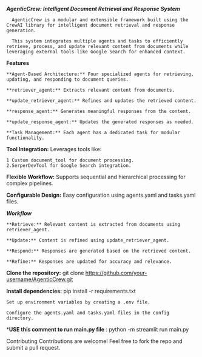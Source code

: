*****AgenticCrew: Intelligent Document Retrieval and Response System*****

      AgenticCrew is a modular and extensible framework built using the CrewAI library for intelligent document retrieval and response generation. 

      This system integrates multiple agents and tasks to efficiently retrieve, process, and update relevant content from documents while leveraging external tools like Google Search for enhanced context.

**Features**

    **Agent-Based Architecture:** Four specialized agents for retrieving, updating, and responding to document queries.
    
    **retriever_agent:** Extracts relevant content from documents.
    
    **update_retriever_agent:** Refines and updates the retrieved content.
    
    **response_agent:** Generates meaningful responses from the content.
    
    **update_response_agent:** Updates the generated responses as needed.
    
    **Task Management:** Each agent has a dedicated task for modular functionality.

**Tool Integration:** Leverages tools like:

    1 Custom document_tool for document processing.
    2.SerperDevTool for Google Search integration.

**Flexible Workflow:** Supports sequential and hierarchical processing for complex pipelines.

**Configurable Design:** Easy configuration using agents.yaml and tasks.yaml files.


***Workflow***

    **Retrieve:** Relevant content is extracted from documents using retriever_agent.
    
    **Update:** Content is refined using update_retriever_agent.
    
    **Respond:** Responses are generated based on the retrieved content.
    
    **Refine:** Responses are updated for accuracy and relevance.


**Clone the repository:**
git clone https://github.com/your-username/AgenticCrew.git


**Install dependencies:**
    pip install -r requirements.txt
    
    Set up environment variables by creating a .env file.
    
    Configure the agents.yaml and tasks.yaml files in the config directory.

***USE this comment to run main.py file** : 
python -m streamlit run main.py

Contributing
Contributions are welcome! Feel free to fork the repo and submit a pull request.
